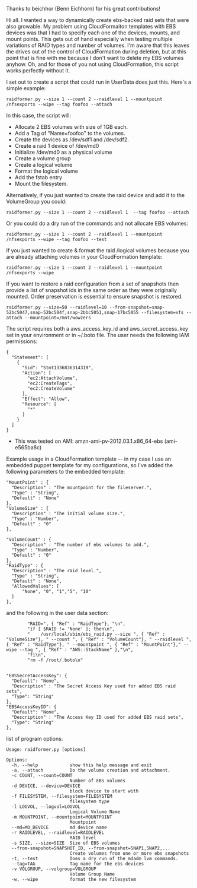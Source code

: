 Thanks to beichhor (Benn Eichhorn) for his great contributions!

Hi all.  I wanted a way to dynamically create ebs-backed raid sets that were also growable.  My problem using CloudFormaiton templates with EBS devices was that I had to specify each one of the devices, mounts, and mount points.  This gets out of hand especially when testing multiple variations of RAID types and number of volumes.  I'm aware that this leaves the drives out of the control of CloudFormation during deletion, but at this point that is fine with me because I don't want to delete my EBS volumes anyhow.  Oh, and for those of you not using CloudFormation, this script works perfectly without it.



I set out to create a script that could run in UserData does just this.  Here's a simple example:

`raidformer.py --size 1 --count 2 --raidlevel 1 --mountpoint /nfsexports --wipe --tag foofoo --attach`

In this case, the script will:

* Allocate 2 EBS volumes with size of 1GB each.  
* Add a Tag of "Name=foofoo" to the volumes.
* Create the devices as /dev/sdf1 and /dev/sdf2.  
* Create a raid 1 device of /dev/md0
* Initialize /dev/md0 as a physical volume
* Create a volume group
* Create a logical volume
* Format the logical volume
* Add the fstab entry
* Mount the filesystem.

Alternatively, if you just wanted to create the raid device and add it to the VolumeGroup you could:

`raidformer.py --size 1 --count 2 --raidlevel 1  --tag foofoo --attach`

Or you could do a dry run of the commands and not allocate EBS volumes:

`raidformer.py --size 1 --count 2 --raidlevel 1 --mountpoint /nfsexports --wipe --tag foofoo --test`


If you just wanted to create & format the raid /logical volumes because you are already attaching volumes in your CloudFormation template: 

`raidformer.py --size 1 --count 2 --raidlevel 1 --mountpoint /nfsexports --wipe`

If you want to restore a raid configuration from a set of snapshots then provide a list of snapshot ids in the same order as they were originally mounted. Order preservation is essential to ensure snapshot is restored.

`raidformer.py --size=50 --raidlevel=10 --from-snapshot=snap-52bc5047,snap-52bc504f,snap-2bbc5051,snap-17bc5055 --filesystem=xfs --attach --mountpoint=/mnt/wowzers`

The script requires both a aws_access_key_id and  aws_secret_access_key set in your environment or in ~/.boto file.  The user needs the following IAM permissions:

	{
	  "Statement": [
	    {
	      "Sid": "Stmt1336836314319",
	      "Action": [
	        "ec2:AttachVolume",
	        "ec2:CreateTags",
	        "ec2:CreateVolume"
	      ],
	      "Effect": "Allow",
	      "Resource": [
	        "*"
	      ]
	    }
	  ]
	}

* This was tested on AMI: amzn-ami-pv-2012.03.1.x86_64-ebs (ami-e565ba8c)


Example usage in a CloudFormation template --  in my case I use an embedded puppet template for my configurations, so I've added the following parameters to the embedded template:

    "MountPoint" : {
      "Description" : "The mountpoint for the fileserver.",
      "Type" : "String",
      "Default" : "None"
    },
    "VolumeSize" : {
      "Description" : "The initial volume size.",
      "Type" : "Number",
      "Default" : "0"
    },

    "VolumeCount" : {
      "Description" : "The number of ebs volumes to add.",
      "Type" : "Number",
      "Default" : "0"
    },
    "RaidType" : {
      "Description" : "The raid level.",
      "Type" : "String",
      "Default" : "None",
      "AllowedValues": [
          "None", "0", "1","5", "10"
      ]
    },


and the following in the user data section:

            "RAID=", { "Ref" : "RaidType"}, "\n",
            "if [ $RAID != 'None' ]; then\n",
            "    /usr/local/sbin/ebs_raid.py --size ", { "Ref" : "VolumeSize"}, " --count ", { "Ref" : "VolumeCount"}, " --raidlevel ", { "Ref" : "RaidType"}, " --mountpoint ", { "Ref" : "MountPoint"}," --wipe --tag ", { "Ref" : "AWS::StackName" },"\n",
            "fi\n",
            "rm -f /root/.boto\n"


    "EBSSecretAccessKey": {
      "Default": "None",
      "Description" : "The Secret Access Key used for added EBS raid sets",
      "Type": "String"
    },
    "EBSAccessKeyID": {
      "Default": "None",
      "Description" : "The Access Key ID used for added EBS raid sets",
      "Type": "String"
    },


list of program options:


	Usage: raidformer.py [options]
	
	Options:
	  -h, --help            show this help message and exit
	  -a, --attach          Do the volume creation and attachment.
	  -c COUNT, --count=COUNT
	                        Number of EBS volumes
	  -d DEVICE, --device=DEVICE
	                        block device to start with
	  -f FILESYSTEM, --filesystem=FILESYSTEM
	                        filesystem type
	  -l LOGVOL, --logvol=LOGVOL
	                        Logical Volume Name
	  -m MOUNTPOINT, --mountpoint=MOUNTPOINT
	                        Mountpoint
	  --md=MD_DEVICE        md device name
	  -r RAIDLEVEL, --raidlevel=RAIDLEVEL
	                        RAID level
	  -s SIZE, --size=SIZE  Size of EBS volumes
	  --from-snapshot=SNAPSHOT_ID, --from-snapshot=SNAP1,SNAP2,...
	                        Create volumes from one or more ebs snapshots
	  -t, --test            Does a dry run of the mdadm lvm commands.
	  --tag=TAG             Tag name for the ebs devices
	  -v VOLGROUP, --volgroup=VOLGROUP
	                        Volume Group Name
	  -w, --wipe            format the new filesystem
